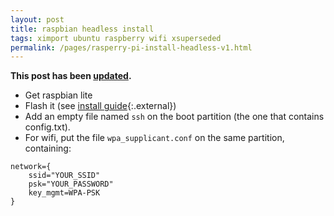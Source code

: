 ```yaml
---
layout: post
title: raspbian headless install
tags: ximport ubuntu raspberry wifi xsuperseded
permalink: /pages/rasperry-pi-install-headless-v1.html
---
```


**This post has been [updated](/pages/rasperry-pi-install-headless.html).**

  - Get raspbian lite
  - Flash it (see [install guide](https://www.raspberrypi.org/documentation/installation/installing-images/README.md){:.external})
  - Add an empty file named `ssh` on the boot partition (the one that contains config.txt).
  - For wifi, put the file `wpa_supplicant.conf` on the same partition, containing:

```
network={
    ssid="YOUR_SSID"
    psk="YOUR_PASSWORD"
    key_mgmt=WPA-PSK
}
```
